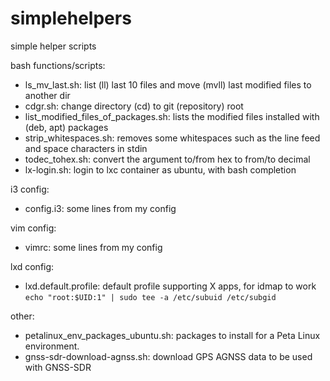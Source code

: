 # simplehelpers

simple helper scripts

bash functions/scripts:

* ls_mv_last.sh: list (ll) last 10 files and move (mvll) last <n> modified files to another dir
* cdgr.sh: change directory (cd) to git (repository) root 
* list_modified_files_of_packages.sh: lists the modified files installed with (deb, apt) packages
* strip_whitespaces.sh: removes some whitespaces such as the line feed and space characters in stdin
* todec_tohex.sh: convert the argument to/from hex to from/to decimal
* lx-login.sh: login to lxc container as ubuntu, with bash completion

i3 config:

* config.i3: some lines from my config

vim config:
* vimrc: some lines from my config

lxd config:
 * lxd.default.profile: default profile supporting X apps, for idmap to work `echo "root:$UID:1" | sudo tee -a /etc/subuid /etc/subgid`

other:
 * petalinux_env_packages_ubuntu.sh: packages to install for a Peta Linux environment.
 * gnss-sdr-download-agnss.sh: download GPS AGNSS data to be used with GNSS-SDR

